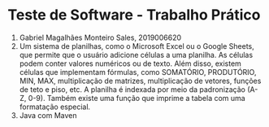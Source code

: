 # Teste de Software - Trabalho Prático
1. Gabriel Magalhães Monteiro Sales, 2019006620
2. Um sistema de planilhas, como o Microsoft Excel ou o Google Sheets, que permite que o usuário adicione células a uma planilha. As células podem conter valores numéricos ou de texto. Além disso, existem células que implementam fórmulas, como SOMATÓRIO, PRODUTÓRIO, MIN, MAX, multiplicação de matrizes, multiplicação de vetores, funções de teto e piso, etc. A planilha é indexada por meio da padronização (A-Z, 0-9). Também existe uma função que imprime a tabela com uma formatação especial.
3. Java com Maven